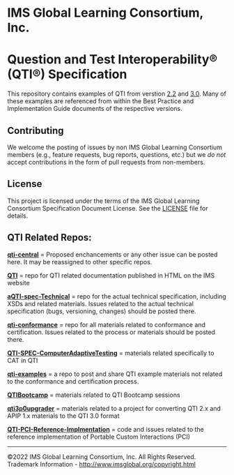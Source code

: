 # IMS Global Learning Consortium, Inc.

# Question and Test Interoperability&reg; (QTI&reg;) Specification
This repository contains examples of QTI from verstion [2.2](https://www.imsglobal.org/question/index.html#version2.2) 
and [3.0](https://www.imsglobal.org/question/index.html#version3.0). Many of these examples are referenced from within
the Best Practice and Implementation Guide documents of the respective versions. 

## Contributing
We welcome the posting of issues by non IMS Global Learning Consortium members (e.g., feature 
requests, bug reports, questions, etc.) but we *do not* accept contributions in the form of pull 
requests from non-members. 

## License
This project is licensed under the terms of the IMS Global Learning Consortium Specification Document 
License. See the [LICENSE](./LICENSE.md) file for details.

## QTI Related Repos:

[**qti-central**](https://github.com/IMSGlobal/qti-central) = Proposed enchancements or any other issue can be posted here. It may be reassigned to other specific repos.

[**QTI**](https://github.com/IMSGlobal/QTI) = repo for QTI related documentation published in HTML on the IMS website

[**aQTI-spec-Technical**](https://github.com/IMSGlobal/aQTI-spec-Technical) = repo for the actual technical specification, including XSDs and related materials. Issues related to the actual technical specification (bugs, versioning, changes) should be posted there.

[**qti-conformance**](https://github.com/IMSGlobal/qti-conformance) = repo for all materials related to conformance and certification. Issues related to the process or materials should be posted there.

[**QTI-SPEC-ComputerAdaptiveTesting**](https://github.com/IMSGlobal/QTI-SPEC-ComputerAdaptiveTesting) = materials related specifically to CAT in QTI

[**qti-examples**](https://github.com/IMSGlobal/qti-examples) = a repo to post and share QTI example materials not related to the conformance and certification process.
  
[**QTIBootcamp**](https://github.com/IMSGlobal/QTIBootcamp) = materials related to QTI Bootcamp sessions

[**qti3p0upgrader**](https://github.com/IMSGlobal/qti3p0upgrader) = materials related to a project for converting QTI 2.x and APIP 1.x materials to the QTI 3.0 format

[**QTI-PCI-Reference-Implmentation**](https://github.com/IMSGlobal/QTI-PCI-Reference-Implementation) = code and issues related to the reference implementation of Portable Custom Interactions (PCI)

-----

©2022 IMS Global Learning Consortium, Inc. All Rights Reserved.
Trademark Information - http://www.imsglobal.org/copyright.html
